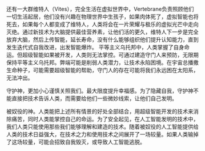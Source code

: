 
还有一大群维特人（Vites），完全生活在虚拟世界中，Vertebrane负责照顾他们一切生活起居，他们没有兴趣在物理世界中生孩子，如果肉体死了，虚拟智能也将死去，如果每个人都变成了维特人，人类将会在一片荣耀与极乐的虚拟光芒中走向灭绝。通过新技术为大脑提供最佳营养素，让他们活的更久，维特人下一步是完全放弃大脑，然后上传智能，延长寿命，没有什么能够组织他们提升认知能力，直到发生迭代式自我改进，出发智能爆炸。
平等主义乌托邦中，人类掌握了自身命运。但超级智能如果被开发，人类则无法掌控。可通过建造守门人来预防，无限期保持平等主义乌托邦。弊端可能是削弱人类潜力，让技术永陷困境。在宇宙总播撒生命种子，可能需要超级智能的帮助，守门人的存在可能将我们永远困在太阳系，无法冲出。

守护神，更加小心谨慎关照我们。最大限度提升幸福感。为了隐藏自我，守护神不能直接把技术告诉人类，而需要给他们一些微妙线索，让他们自己发明。

被奴役的神。人类能把上述所有情景的好处全部结合，用超级智能开发的技术来消除痛苦，同时人类能掌控自己的命运。为了安全起见，在人工智能发明的技术中，我们人类只能使用那些我们能够理解和建造的技术。随着被奴役的人工智能提供给人类的技术日益强大，在技术之力和使用技术之间展开了一场较量。如果人类输掉了这场较量，可能会招致自我毁灭，或导致人工智能逃脱。
